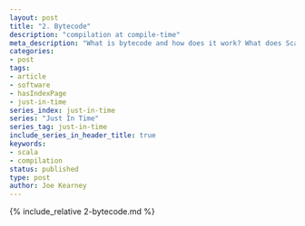 ```yaml
---
layout: post
title: "2. Bytecode"
description: "compilation at compile-time"
meta_description: "What is bytecode and how does it work? What does Scala code look like when compiled to bytecode?"
categories:
- post
tags:
- article
- software
- hasIndexPage
- just-in-time
series_index: just-in-time
series: "Just In Time"
series_tag: just-in-time
include_series_in_header_title: true
keywords:
- scala
- compilation
status: published
type: post
author: Joe Kearney
---
```


{% include_relative 2-bytecode.md %}
